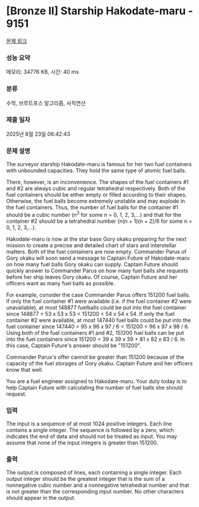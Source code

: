 # [Bronze II] Starship Hakodate-maru - 9151 

[문제 링크](https://www.acmicpc.net/problem/9151) 

### 성능 요약

메모리: 34776 KB, 시간: 40 ms

### 분류

수학, 브루트포스 알고리즘, 사칙연산

### 제출 일자

2025년 8월 23일 06:42:43

### 문제 설명

<p>The surveyor starship Hakodate-maru is famous for her two fuel containers with unbounded capacities. They hold the same type of atomic fuel balls.</p>

<p>There, however, is an inconvenience. The shapes of the fuel containers #1 and #2 are always cubic and regular tetrahedral respectively. Both of the fuel containers should be either empty or filled according to their shapes. Otherwise, the fuel balls become extremely unstable and may explode in the fuel containers. Thus, the number of fuel balls for the container #1 should be a cubic number (n<sup>3</sup> for some n = 0, 1, 2, 3,...) and that for the container #2 should be a tetrahedral number (n(n + 1)(n + 2)/6 for some n = 0, 1, 2, 3,...).</p>

<p>Hakodate-maru is now at the star base Gory okaku preparing for the next mission to create a precise and detailed chart of stars and interstellar matters. Both of the fuel containers are now empty. Commander Parus of Gory okaku will soon send a message to Captain Future of Hakodate-maru on how many fuel balls Gory okaku can supply. Captain Future should quickly answer to Commander Parus on how many fuel balls she requests before her ship leaves Gory okaku. Of course, Captain Future and her officers want as many fuel balls as possible.</p>

<p>For example, consider the case Commander Parus offers 151200 fuel balls. If only the fuel container #1 were available (i.e. if the fuel container #2 were unavailable), at most 148877 fuelballs could be put into the fuel container since 148877 = 53 x 53 x 53 < 151200 < 54 x 54 x 54. If only the fuel container #2 were available, at most 147440 fuel balls could be put into the fuel container since 147440 = 95 x 96 x 97 / 6 < 151200 < 96 x 97 x 98 / 6. Using both of the fuel containers #1 and #2, 151200 fuel balls can be put into the fuel containers since 151200 = 39 x 39 x 39 + 81 x 82 x 83 / 6. In this case, Captain Future's answer should be "151200".</p>

<p>Commander Parus's offer cannot be greater than 151200 because of the capacity of the fuel storages of Gory okaku. Captain Future and her officers know that well.</p>

<p>You are a fuel engineer assigned to Hakodate-maru. Your duty today is to help Captain Future with calculating the number of fuel balls she should request.</p>

### 입력 

 <p>The input is a sequence of at most 1024 positive integers. Each line contains a single integer. The sequence is followed by a zero, which indicates the end of data and should not be treated as input. You may assume that none of the input integers is greater than 151200.</p>

### 출력 

 <p>The output is composed of lines, each containing a single integer. Each output integer should be the greatest integer that is the sum of a nonnegative cubic number and a nonnegative tetrahedral number and that is not greater than the corresponding input number. No other characters should appear in the output.</p>

